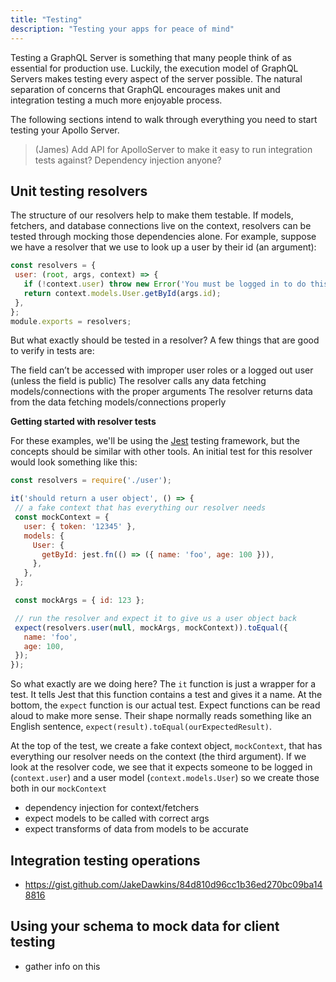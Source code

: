 ```yaml
---
title: "Testing"
description: "Testing your apps for peace of mind"
---
```


Testing a GraphQL Server is something that many people think of as essential for production use. Luckily, the execution model of GraphQL Servers makes testing every aspect of the server possible. The natural separation of concerns that GraphQL encourages makes unit and integration testing a much more enjoyable process.

The following sections intend to walk through everything you need to start testing your Apollo Server.

> (James) Add API for ApolloServer to make it easy to run integration tests against? Dependency injection anyone?

## Unit testing resolvers

The structure of our resolvers help to make them testable. If models, fetchers, and database connections live on the context, resolvers can be tested through mocking those dependencies alone. For example, suppose we have a resolver that we use to look up a user by their id (an argument):

```js
const resolvers = {
 user: (root, args, context) => {
   if (!context.user) throw new Error('You must be logged in to do this');
   return context.models.User.getById(args.id);
 },
};
module.exports = resolvers;
```

But what exactly should be tested in a resolver? A few things that are good to verify in tests are:

The field can’t be accessed with improper user roles or a logged out user (unless the field is public)
The resolver calls any data fetching models/connections with the proper arguments
The resolver returns data from the data fetching models/connections properly

**Getting started with resolver tests**

For these examples, we'll be using the [Jest]() testing framework, but the concepts should be similar with other tools. An initial test for this resolver would look something like this:

```js
const resolvers = require('./user');

it('should return a user object', () => {
 // a fake context that has everything our resolver needs
 const mockContext = {
   user: { token: '12345' },
   models: {
     User: {
       getById: jest.fn(() => ({ name: 'foo', age: 100 })),
     },
   },
 };

 const mockArgs = { id: 123 };

 // run the resolver and expect it to give us a user object back
 expect(resolvers.user(null, mockArgs, mockContext)).toEqual({
   name: 'foo',
   age: 100,
 });
});
```

So what exactly are we doing here? The `it` function is just a wrapper for a test. It tells Jest that this function contains a test and gives it a name. At the bottom, the `expect` function is our actual test. Expect functions can be read aloud to make more sense. Their shape normally reads something like an English sentence, `expect(result).toEqual(ourExpectedResult)`.

At the top of the test, we create a fake context object, `mockContext`, that has everything our resolver needs on the context (the third argument). If we look at the resolver code, we see that it expects someone to be logged in (`context.user`) and a user model (`context.models.User`) so we create those both in our `mockContext`

* dependency injection for context/fetchers
* expect models to be called with correct args
* expect transforms of data from models to be accurate

## Integration testing operations

* https://gist.github.com/JakeDawkins/84d810d96cc1b36ed270bc09ba148816

## Using your schema to mock data for client testing

* gather info on this